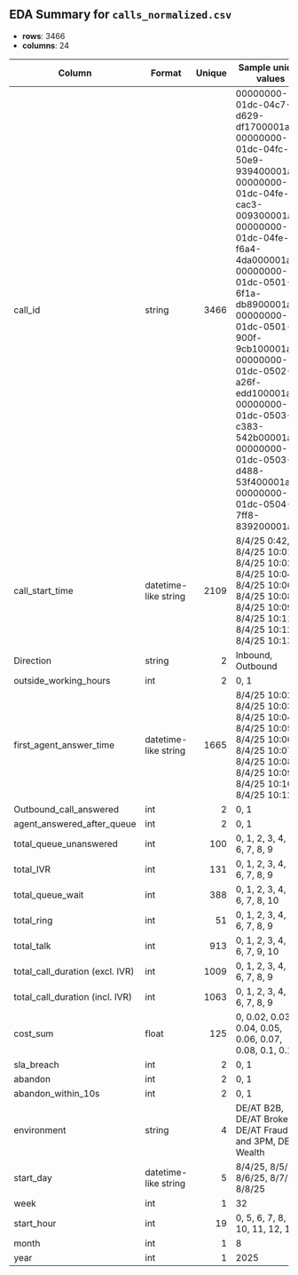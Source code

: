 ## EDA Summary for `calls_normalized.csv`

- **rows**: 3466
- **columns**: 24

| Column | Format | Unique | Sample unique values |
| - | - | -: | - |
| call_id | string | 3466 | 00000000-01dc-04c7-d629-df1700001aa5, 00000000-01dc-04fc-50e9-939400001aa6, 00000000-01dc-04fe-cac3-009300001aa7, 00000000-01dc-04fe-f6a4-4da000001aa8, 00000000-01dc-0501-6f1a-db8900001aa9, 00000000-01dc-0501-900f-9cb100001aaa, 00000000-01dc-0502-a26f-edd100001aab, 00000000-01dc-0503-c383-542b00001aac, 00000000-01dc-0503-d488-53f400001aad, 00000000-01dc-0504-7ff8-839200001aae |
| call_start_time | datetime-like string | 2109 | 8/4/25 0:42, 8/4/25 10:01, 8/4/25 10:02, 8/4/25 10:04, 8/4/25 10:06, 8/4/25 10:08, 8/4/25 10:09, 8/4/25 10:11, 8/4/25 10:12, 8/4/25 10:13 |
| Direction | string | 2 | Inbound, Outbound |
| outside_working_hours | int | 2 | 0, 1 |
| first_agent_answer_time | datetime-like string | 1665 | 8/4/25 10:02, 8/4/25 10:03, 8/4/25 10:04, 8/4/25 10:05, 8/4/25 10:06, 8/4/25 10:07, 8/4/25 10:08, 8/4/25 10:09, 8/4/25 10:10, 8/4/25 10:12 |
| Outbound_call_answered | int | 2 | 0, 1 |
| agent_answered_after_queue | int | 2 | 0, 1 |
| total_queue_unanswered | int | 100 | 0, 1, 2, 3, 4, 5, 6, 7, 8, 9 |
| total_IVR | int | 131 | 0, 1, 2, 3, 4, 5, 6, 7, 8, 9 |
| total_queue_wait | int | 388 | 0, 1, 2, 3, 4, 5, 6, 7, 8, 10 |
| total_ring | int | 51 | 0, 1, 2, 3, 4, 5, 6, 7, 8, 9 |
| total_talk | int | 913 | 0, 1, 2, 3, 4, 5, 6, 7, 9, 10 |
| total_call_duration (excl. IVR) | int | 1009 | 0, 1, 2, 3, 4, 5, 6, 7, 8, 9 |
| total_call_duration (incl. IVR) | int | 1063 | 0, 1, 2, 3, 4, 5, 6, 7, 8, 9 |
| cost_sum | float | 125 | 0, 0.02, 0.03, 0.04, 0.05, 0.06, 0.07, 0.08, 0.1, 0.11 |
| sla_breach | int | 2 | 0, 1 |
| abandon | int | 2 | 0, 1 |
| abandon_within_10s | int | 2 | 0, 1 |
| environment | string | 4 | DE/AT B2B, DE/AT Broker, DE/AT Fraud and 3PM, DE/AT Wealth |
| start_day | datetime-like string | 5 | 8/4/25, 8/5/25, 8/6/25, 8/7/25, 8/8/25 |
| week | int | 1 | 32 |
| start_hour | int | 19 | 0, 5, 6, 7, 8, 9, 10, 11, 12, 13 |
| month | int | 1 | 8 |
| year | int | 1 | 2025 |
